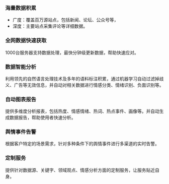 ### 海量数据积累
- 广度：覆盖百万源站点，包括新闻、论坛、公众号等，
- 深度：主要站点采集评论等详细数据。

### 全网数据快速获取
1000台服务器支持数据处理，最快分钟级更新数据，帮助快速应对。

### 数据智能分析
利用领先的自然语言处理技术及多年的语料标注积累，通过机器学习自动过滤掉歧义、广告等无效信息，并自动对相关数据进行情感分类、情绪识别、负面识别等。

### 自动图表报告
提供多维度分析报表，包括热度、情感情绪、热词、热点事件、画像等。并自动生成数据报告，帮助使用者快速分析。

### 舆情事件告警
根据客户特定的场景需求，针对多种条件下的舆情事件进行多渠道的实时告警。

### 定制服务
提供针对数据源、关键字、领域观点、情感分析方面的定制服务，让服务贴近自身。
